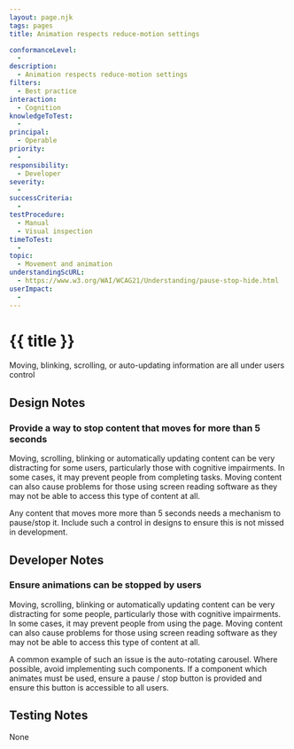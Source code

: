 ```yaml
---
layout: page.njk
tags: pages
title: Animation respects reduce-motion settings

conformanceLevel:
  -
description:
  - Animation respects reduce-motion settings
filters:
  - Best practice
interaction:
  - Cognition
knowledgeToTest:
  -
principal:
  - Operable
priority:
  -
responsibility:
  - Developer
severity:
  -
successCriteria:
  -
testProcedure:
  - Manual
  - Visual inspection
timeToTest:
  -
topic:
  - Movement and animation
understandingScURL:
  - https://www.w3.org/WAI/WCAG21/Understanding/pause-stop-hide.html
userImpact:
  -
---
```


# {{ title }}

Moving, blinking, scrolling, or auto-updating information are all under users control

## Design Notes

### Provide a way to stop content that moves for more than 5 seconds

Moving, scrolling, blinking or automatically updating content can be very distracting for some users, particularly those with cognitive impairments. In some cases, it may prevent people from completing tasks. Moving content can also cause problems for those using screen reading software as they may not be able to access this type of content at all.

Any content that moves more more than 5 seconds needs a mechanism to pause/stop it. Include such a control in designs to ensure this is not missed in development.

## Developer Notes

### Ensure animations can be stopped by users

Moving, scrolling, blinking or automatically updating content can be very distracting for some people, particularly those with cognitive impairments. In some cases, it may prevent people from using the page. Moving content can also cause problems for those using screen reading software as they may not be able to access this type of content at all.

A common example of such an issue is the auto-rotating carousel. Where possible, avoid implementing such components. If a component which animates must be used, ensure a pause / stop button is provided and ensure this button is accessible to all users.

## Testing Notes

None
